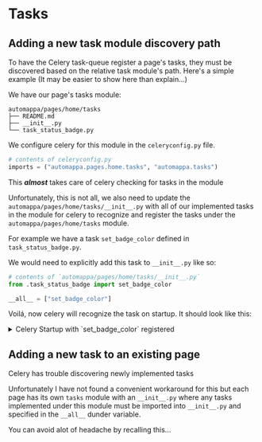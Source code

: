 # Tasks

## Adding a new task module discovery path

To have the Celery task-queue register a page's tasks, they must be
discovered based on the relative task module's path. Here's a simple example 
(It may be easier to show here than explain...)

We have our page's tasks module:

```console
automappa/pages/home/tasks
├── README.md
├── __init__.py
└── task_status_badge.py
```

We configure celery for this module in the `celeryconfig.py` file.

```python
# contents of celeryconfig.py
imports = ("automappa.pages.home.tasks", "automappa.tasks")
```

This ***almost*** takes care of celery checking for tasks in the module

Unfortunately, this is not all, we also need to update the
`automappa/pages/home/tasks/__init__.py` with all of our implemented tasks in the 
module for celery to recognize and register the tasks under the `automappa/pages/home/tasks` module.

For example  we have a task `set_badge_color` defined in `task_status_badge.py`.

We would need to explicitly add this task to `__init__.py` like so:

```python
# contents of `automappa/pages/home/tasks/__init__.py`
from .task_status_badge import set_badge_color

__all__ = ["set_badge_color"]
```

Voilá, now celery will recognize the task on startup. It should look like this:

<details>

<summary>Celery Startup with `set_badge_color` registered </summary>

```console
 
 -------------- celery@4bbb963e90ec v5.3.1 (emerald-rush)
--- ***** ----- 
-- ******* ---- Linux-5.15.49-linuxkit-pr-x86_64-with-glibc2.31 2023-07-13 18:24:15
- *** --- * --- 
- ** ---------- [config]
- ** ---------- .> app:         automappa.tasks:0x7f23e6d778e0
- ** ---------- .> transport:   amqp://user:**@rabbitmq:5672//
- ** ---------- .> results:     redis://redis:6379/0
- *** --- * --- .> concurrency: 2 (prefork)
-- ******* ---- .> task events: ON
--- ***** ----- 
 -------------- [queues]
                .> celery           exchange=celery(direct) key=celery
                
[tasks]
  . automappa.pages.home.tasks.task_status_badge.set_badge_color
  . automappa.tasks.aggregate_embeddings
  . automappa.tasks.count_kmer
  . automappa.tasks.embed_kmer
  . automappa.tasks.get_embedding_traces_df
  . automappa.tasks.normalize_kmer
  . automappa.tasks.preprocess_clusters_geom_medians
  . automappa.tasks.preprocess_marker_symbols
[2023-07-13 18:24:16,413: WARNING/MainProcess] /opt/conda/lib/python3.9/site-packages/celery/worker/consumer/consumer.py:498: CPendingDeprecationWarning: The broker_connection_retry configuration setting will no longer determine
whether broker connection retries are made during startup in Celery 6.0 and above.
If you wish to retain the existing behavior for retrying connections on startup,
you should set broker_connection_retry_on_startup to True.
  warnings.warn(
[2023-07-13 18:24:16,437: INFO/MainProcess] Connected to amqp://user:**@rabbitmq:5672//
[2023-07-13 18:24:16,439: WARNING/MainProcess] /opt/conda/lib/python3.9/site-packages/celery/worker/consumer/consumer.py:498: CPendingDeprecationWarning: The broker_connection_retry configuration setting will no longer determine
whether broker connection retries are made during startup in Celery 6.0 and above.
If you wish to retain the existing behavior for retrying connections on startup,
you should set broker_connection_retry_on_startup to True.
  warnings.warn(
[2023-07-13 18:24:16,455: INFO/MainProcess] mingle: searching for neighbors
[2023-07-13 18:24:17,569: INFO/MainProcess] mingle: all alone
[2023-07-13 18:24:17,627: INFO/MainProcess] celery@4bbb963e90ec ready.
```

</details>

## Adding a new task to an existing page

Celery has trouble discovering newly implemented tasks

Unfortunately I have not found a convenient workaround for this
but each page has its own `tasks` module with an `__init__.py` 
where any tasks implemented under this module must be imported into
`__init__.py` and specified in the `__all__` dunder variable.

You can avoid alot of headache by recalling this...